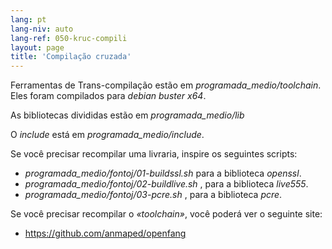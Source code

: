 ```yaml
---
lang: pt
lang-niv: auto
lang-ref: 050-kruc-compili
layout: page
title: 'Compilação cruzada'
---
```



Ferramentas de Trans-compilação estão em   _programada\_medio/toolchain_.  
 Eles foram compilados para   _debian buster x64_.  

As bibliotecas divididas estão em   _programada\_medio/lib_  

O   _include_   está em   _programada\_medio/include_.  

Se você precisar recompilar uma livraria, inspire os seguintes scripts:  
  *   _programada\_medio/fontoj/01-buildssl.sh_  para a biblioteca   _openssl_.  
  *   _programada\_medio/fontoj/02-buildlive.sh_ , para a biblioteca   _live555_.  
  *   _programada\_medio/fontoj/03-pcre.sh_ , para a biblioteca   _pcre_.  


Se você precisar recompilar o   _«toolchain»_, você poderá ver o seguinte site:  
   *   <https://github.com/anmaped/openfang>  


